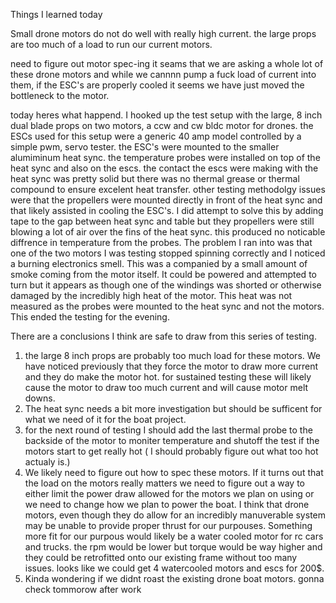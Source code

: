 Things I learned today

Small drone motors do not do well with really high current. the large props are too much of a load to run our current motors. 

need to figure out motor spec-ing it seams that we are asking a whole lot of these drone motors and while we cannnn pump a fuck load of current into them, if the ESC's are properly cooled it seems we have just moved the bottleneck to the motor.  

today heres what happend. I hooked up the test setup with the large, 8 inch dual blade props on two motors, a ccw and cw bldc motor for drones. the ESCs used for this setup were a generic 40 amp model controlled by a simple pwm, servo tester.  the ESC's were mounted to the smaller alumiminum heat sync. the temperature probes were installed on top of the heat sync and also on the escs. the contact the escs were making with the heat sync was pretty solid but there was no thermal grease or thermal compound to ensure excelent heat transfer. other testing methodolgy issues were that the propellers were mounted directly in front of the heat sync and that likely assisted in cooling the ESC's. I did attempt to solve this by adding tape to the gap between heat sync and table but they propellers were still blowing a lot of air over the fins of the heat sync. this produced no noticable diffrence in temperature from the probes. The problem I ran into was that one of the two motors I was testing stopped spinning correctly and I noticed a burning electronics smell. This was a companied by a small amount of smoke coming from the motor itself. It could be powered and attempted to turn but it appears as though one of the windings was shorted or otherwise damaged by the incredibly high heat of the motor. This heat was not measured as the probes were mounted to the heat sync and not the motors. This ended the testing for the evening. 

There are a conclusions I think are safe to draw from this series of testing. 

1. the large 8 inch props are probably too much load for these motors. We have noticed previously that they force the motor to draw more current and they do make the motor hot. for sustained testing these will likely cause the motor to draw too much current and will cause motor melt downs. 
2. The heat sync needs a bit more investigation but should be sufficent for what we need of it for the boat project. 
3. for the next round of testing I should add the last thermal probe to the backside of the motor to moniter temperature and shutoff the test if the motors start to get really hot ( I should probably figure out what too hot actualy is.)
4. We likely need to figure out how to spec these motors. If it turns out that the load on the motors really matters we need to figure out a way to either limit the power draw allowed for the motors we plan on using or we need to change how we plan to power the boat. I think that drone motors, even though they do allow for an incredibly manuverable system may be unable to provide proper thrust for our purpouses. Something more fit for our purpous would likely be a water cooled motor for rc cars and trucks. the rpm would be lower but torque would be way higher and they could be retrofitted onto our existing frame without too many issues. looks like we could get 4 watercooled motors and escs for 200$. 
5. Kinda wondering if we didnt roast the existing drone boat motors. gonna check tommorow after work